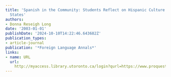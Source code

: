 ```yaml
---
title: 'Spanish in the Community: Students Reflect on Hispanic Culture in the United
  States'
authors:
- Donna Reseigh Long
date: '2003-01-01'
publishDate: '2024-10-10T14:22:46.643682Z'
publication_types:
- article-journal
publication: '*Foreign Language Annals*'
links:
- name: URL
  url: 
    http://myaccess.library.utoronto.ca/login?qurl=https://www.proquest.com/docview/62224828?accountid=14771&bdid=38382&_bd=XlLQVKwPOeSTitGBlQvagXUXpBo%3D
---
```

